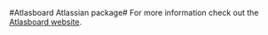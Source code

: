 #Atlasboard Atlassian package#
For more information check out the [Atlasboard website](http://atlasboard.bitbucket.org).